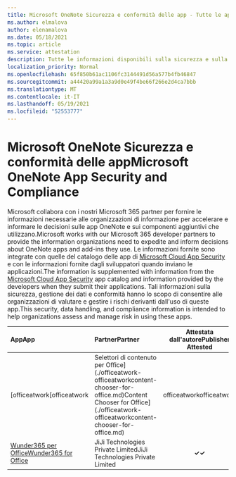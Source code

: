 ```yaml
---
title: Microsoft OneNote Sicurezza e conformità delle app - Tutte le app
ms.author: elmalova
author: elenamalova
ms.date: 05/18/2021
ms.topic: article
ms.service: attestation
description: Tutte le informazioni disponibili sulla sicurezza e sulla conformità per tutte le Microsoft OneNote app.
localization_priority: Normal
ms.openlocfilehash: 65f850b61ac1106fc3144491d56a577b4fb46847
ms.sourcegitcommit: a44420a99a1a3a9d0e49f4be66f266e2d4ca7bbb
ms.translationtype: MT
ms.contentlocale: it-IT
ms.lasthandoff: 05/19/2021
ms.locfileid: "52553777"
---
```

# <a name="microsoft-onenote-app-security-and-compliance"></a><span data-ttu-id="71eca-103">Microsoft OneNote Sicurezza e conformità delle app</span><span class="sxs-lookup"><span data-stu-id="71eca-103">Microsoft OneNote App Security and Compliance</span></span>

<span data-ttu-id="71eca-104">Microsoft collabora con i nostri Microsoft 365 partner per fornire le informazioni necessarie alle organizzazioni di informazione per accelerare e informare le decisioni sulle app OneNote e sui componenti aggiuntivi che utilizzano.</span><span class="sxs-lookup"><span data-stu-id="71eca-104">Microsoft works with our Microsoft 365 developer partners to provide the information organizations need to expedite and inform decisions about OneNote apps and add-ins they use.</span></span> <span data-ttu-id="71eca-105">Le informazioni fornite sono integrate con quelle del catalogo delle app di [Microsoft Cloud App Security](https://www.microsoft.com/en-us/enterprise-mobility-security/cloud-app-security) e con le informazioni fornite dagli sviluppatori quando inviano le applicazioni.</span><span class="sxs-lookup"><span data-stu-id="71eca-105">The information is supplemented with information from the [Microsoft Cloud App Security](https://www.microsoft.com/en-us/enterprise-mobility-security/cloud-app-security) app catalog and information provided by the developers when they submit their applications.</span></span> <span data-ttu-id="71eca-106">Tali informazioni sulla sicurezza, gestione dei dati e conformità hanno lo scopo di consentire alle organizzazioni di valutare e gestire i rischi derivanti dall'uso di queste app.</span><span class="sxs-lookup"><span data-stu-id="71eca-106">This security, data handling, and compliance information is intended to help organizations assess and manage risk in using these apps.</span></span>

| <span data-ttu-id="71eca-107">**App**</span><span class="sxs-lookup"><span data-stu-id="71eca-107">**App**</span></span> | <span data-ttu-id="71eca-108">**Partner**</span><span class="sxs-lookup"><span data-stu-id="71eca-108">**Partner**</span></span> | <span data-ttu-id="71eca-109">**Attestata dall'autore**</span><span class="sxs-lookup"><span data-stu-id="71eca-109">**Publisher Attested**</span></span> | <span data-ttu-id="71eca-110">**Certificata**</span><span class="sxs-lookup"><span data-stu-id="71eca-110">**Certified**</span></span> |
|:--------|:------------|:----------------------:|:-------------:|
| <span data-ttu-id="71eca-111">[officeatwork</span><span class="sxs-lookup"><span data-stu-id="71eca-111">[officeatwork</span></span> | <span data-ttu-id="71eca-112">Selettori di contenuto per Office](./officeatwork-officeatworkcontent-chooser-for-office.md)</span><span class="sxs-lookup"><span data-stu-id="71eca-112">Content Chooser for Office](./officeatwork-officeatworkcontent-chooser-for-office.md)</span></span> | <span data-ttu-id="71eca-113">officeatwork</span><span class="sxs-lookup"><span data-stu-id="71eca-113">officeatwork</span></span> | <span data-ttu-id="71eca-114">**✓**</span><span class="sxs-lookup"><span data-stu-id="71eca-114">**✓**</span></span> | <img alt="Certified application badge" src="../media/certified-badge.png" height="25" width="25" /> |
| [<span data-ttu-id="71eca-115">Wunder365 per Office</span><span class="sxs-lookup"><span data-stu-id="71eca-115">Wunder365 for Office</span></span>](./jiji-technologies-private-limited-wunder365-for-office.md) | <span data-ttu-id="71eca-116">JiJi Technologies Private Limited</span><span class="sxs-lookup"><span data-stu-id="71eca-116">JiJi Technologies Private Limited</span></span> | <span data-ttu-id="71eca-117">**✓**</span><span class="sxs-lookup"><span data-stu-id="71eca-117">**✓**</span></span> |  |

